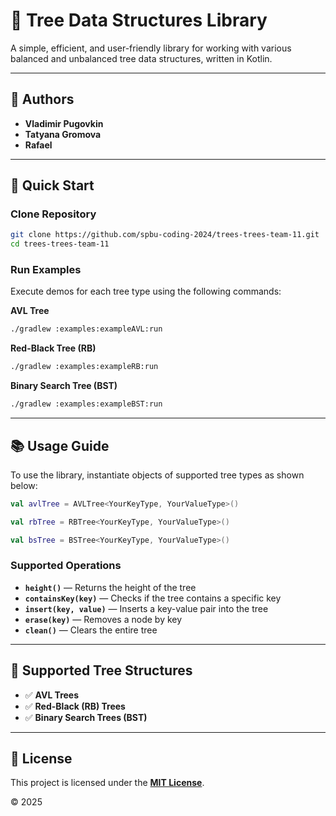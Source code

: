 # 🌳 Tree Data Structures Library

A simple, efficient, and user-friendly library for working with various balanced and unbalanced tree data structures, written in Kotlin.

---

## 📌 Authors
- **Vladimir Pugovkin**
- **Tatyana Gromova**
- **Rafael**

---

## 🚀 Quick Start

### Clone Repository
```bash
git clone https://github.com/spbu-coding-2024/trees-trees-team-11.git
cd trees-trees-team-11
```

### Run Examples
Execute demos for each tree type using the following commands:

**AVL Tree**
```bash
./gradlew :examples:exampleAVL:run
```

**Red-Black Tree (RB)**
```bash
./gradlew :examples:exampleRB:run
```

**Binary Search Tree (BST)**
```bash
./gradlew :examples:exampleBST:run
```

---

## 📚 Usage Guide

To use the library, instantiate objects of supported tree types as shown below:

```kotlin
val avlTree = AVLTree<YourKeyType, YourValueType>()
```
```kotlin
val rbTree = RBTree<YourKeyType, YourValueType>()
```
```kotlin
val bsTree = BSTree<YourKeyType, YourValueType>()
```

### Supported Operations
- **`height()`** — Returns the height of the tree
- **`containsKey(key)`** — Checks if the tree contains a specific key
- **`insert(key, value)`** — Inserts a key-value pair into the tree
- **`erase(key)`** — Removes a node by key
- **`clean()`** — Clears the entire tree

---

## 🌲 Supported Tree Structures
- ✅ **AVL Trees**
- ✅ **Red-Black (RB) Trees**
- ✅ **Binary Search Trees (BST)**

---

## 📄 License

This project is licensed under the [**MIT License**](LICENSE).

© 2025

